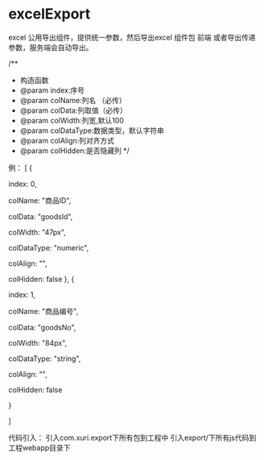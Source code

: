 # excelExport
excel 公用导出组件，提供统一参数，然后导出excel 组件包
前端 或者导出传递参数，服务端会自动导出。

/**
   * 构造函数
   * @param index:序号
   * @param colName:列名 （必传）
   * @param colData:列取值（必传）
   * @param colWidth:列宽,默认100
   * @param colDataType:数据类型，默认字符串
   * @param colAlign:列对齐方式
   * @param colHidden:是否隐藏列
*/


例：
[
{
  
   index: 0, 
  
   colName: "商品ID", 
  
   colData: "goodsId", 
  
   colWidth: "47px", 
  
   colDataType: "numeric", 
  
   colAlign: "", 
  
   colHidden: false
 }, 
 {
  
   index: 1, 
  
   colName: "商品编号", 
  
   colData: "goodsNo", 
  
   colWidth: "84px", 
  
   colDataType: "string", 
  
   colAlign: "", 
  
   colHidden: false
  
 }

]

代码引入：
引入com.xuri.export下所有包到工程中
引入export/下所有js代码到工程webapp目录下
